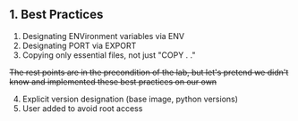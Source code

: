 ## 1. Best Practices

1. Designating ENVironment variables via ENV
2. Designating PORT via EXPORT
3. Copying only essential files, not just "COPY . ."

~~The rest points are in the precondition of the lab, but let's pretend we didn't know and implemented these best practices on our own~~

4. Explicit version designation (base image, python versions)
5. User added to avoid root access
